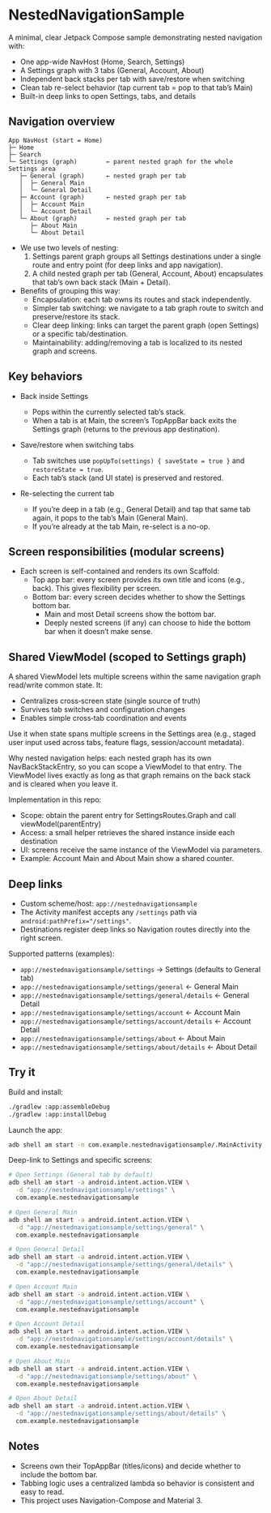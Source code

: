 # NestedNavigationSample

A minimal, clear Jetpack Compose sample demonstrating nested navigation with:
- One app-wide NavHost (Home, Search, Settings)
- A Settings graph with 3 tabs (General, Account, About)
- Independent back stacks per tab with save/restore when switching
- Clean tab re-select behavior (tap current tab = pop to that tab’s Main)
- Built-in deep links to open Settings, tabs, and details

## Navigation overview

```
App NavHost (start = Home)
├─ Home
├─ Search
└─ Settings (graph)        ← parent nested graph for the whole Settings area
   ├─ General (graph)      ← nested graph per tab
   │  ├─ General Main
   │  └─ General Detail
   ├─ Account (graph)      ← nested graph per tab
   │  ├─ Account Main
   │  └─ Account Detail
   └─ About (graph)        ← nested graph per tab
      ├─ About Main
      └─ About Detail
```

- We use two levels of nesting:
  1) Settings parent graph groups all Settings destinations under a single route and entry point (for deep links and app navigation).
  2) A child nested graph per tab (General, Account, About) encapsulates that tab’s own back stack (Main + Detail).
- Benefits of grouping this way:
  - Encapsulation: each tab owns its routes and stack independently.
  - Simpler tab switching: we navigate to a tab graph route to switch and preserve/restore its stack.
  - Clear deep linking: links can target the parent graph (open Settings) or a specific tab/destination.
  - Maintainability: adding/removing a tab is localized to its nested graph and screens.

## Key behaviors

- Back inside Settings
  - Pops within the currently selected tab’s stack.
  - When a tab is at Main, the screen’s TopAppBar back exits the Settings graph (returns to the previous app destination).

- Save/restore when switching tabs
  - Tab switches use `popUpTo(settings) { saveState = true }` and `restoreState = true`.
  - Each tab’s stack (and UI state) is preserved and restored.

- Re-selecting the current tab
  - If you’re deep in a tab (e.g., General Detail) and tap that same tab again, it pops to the tab’s Main (General Main).
  - If you’re already at the tab Main, re-select is a no-op.

## Screen responsibilities (modular screens)

- Each screen is self-contained and renders its own Scaffold:
  - Top app bar: every screen provides its own title and icons (e.g., back). This gives flexibility per screen.
  - Bottom bar: every screen decides whether to show the Settings bottom bar.
    - Main and most Detail screens show the bottom bar.
    - Deeply nested screens (if any) can choose to hide the bottom bar when it doesn’t make sense.

## Shared ViewModel (scoped to Settings graph)

A shared ViewModel lets multiple screens within the same navigation graph read/write common state. It:
- Centralizes cross‑screen state (single source of truth)
- Survives tab switches and configuration changes
- Enables simple cross‑tab coordination and events

Use it when state spans multiple screens in the Settings area (e.g., staged user input used across tabs, feature flags, session/account metadata).

Why nested navigation helps: each nested graph has its own NavBackStackEntry, so you can scope a ViewModel to that entry. The ViewModel lives exactly as long as that graph remains on the back stack and is cleared when you leave it.

Implementation in this repo:
- Scope: obtain the parent entry for SettingsRoutes.Graph and call viewModel(parentEntry)
- Access: a small helper retrieves the shared instance inside each destination
- UI: screens receive the same instance of the ViewModel via parameters.
- Example: Account Main and About Main show a shared counter.

## Deep links

- Custom scheme/host: `app://nestednavigationsample`
- The Activity manifest accepts any `/settings` path via `android:pathPrefix="/settings"`.
- Destinations register deep links so Navigation routes directly into the right screen.

Supported patterns (examples):
- `app://nestednavigationsample/settings` → Settings (defaults to General tab)
- `app://nestednavigationsample/settings/general`        ← General Main
- `app://nestednavigationsample/settings/general/details` ← General Detail
- `app://nestednavigationsample/settings/account`        ← Account Main
- `app://nestednavigationsample/settings/account/details` ← Account Detail
- `app://nestednavigationsample/settings/about`          ← About Main
- `app://nestednavigationsample/settings/about/details`   ← About Detail

## Try it

Build and install:

```bash
./gradlew :app:assembleDebug
./gradlew :app:installDebug
```

Launch the app:

```bash
adb shell am start -n com.example.nestednavigationsample/.MainActivity
```

Deep-link to Settings and specific screens:

```bash
# Open Settings (General tab by default)
adb shell am start -a android.intent.action.VIEW \
  -d "app://nestednavigationsample/settings" \
  com.example.nestednavigationsample

# Open General Main
adb shell am start -a android.intent.action.VIEW \
  -d "app://nestednavigationsample/settings/general" \
  com.example.nestednavigationsample

# Open General Detail
adb shell am start -a android.intent.action.VIEW \
  -d "app://nestednavigationsample/settings/general/details" \
  com.example.nestednavigationsample

# Open Account Main
adb shell am start -a android.intent.action.VIEW \
  -d "app://nestednavigationsample/settings/account" \
  com.example.nestednavigationsample

# Open Account Detail
adb shell am start -a android.intent.action.VIEW \
  -d "app://nestednavigationsample/settings/account/details" \
  com.example.nestednavigationsample

# Open About Main
adb shell am start -a android.intent.action.VIEW \
  -d "app://nestednavigationsample/settings/about" \
  com.example.nestednavigationsample

# Open About Detail
adb shell am start -a android.intent.action.VIEW \
  -d "app://nestednavigationsample/settings/about/details" \
  com.example.nestednavigationsample
```

## Notes

- Screens own their TopAppBar (titles/icons) and decide whether to include the bottom bar.
- Tabbing logic uses a centralized lambda so behavior is consistent and easy to read.
- This project uses Navigation-Compose and Material 3.
